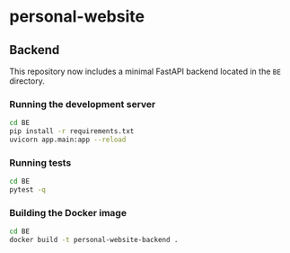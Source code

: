 # personal-website

## Backend

This repository now includes a minimal FastAPI backend located in the `BE` directory.

### Running the development server

```zsh
cd BE
pip install -r requirements.txt
uvicorn app.main:app --reload
```

### Running tests

```zsh
cd BE
pytest -q
```

### Building the Docker image

```zsh
cd BE
docker build -t personal-website-backend .
```
